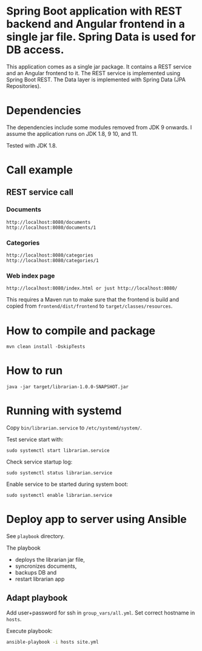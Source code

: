 # Spring Boot application with REST backend and Angular frontend in a single jar file. Spring Data is used for DB access. 
This application comes as a single jar package.
It contains a REST service and an Angular frontend to it.
The REST service is implemented using Spring Boot REST.
The Data layer is implemented with Spring Data (JPA Repositories).

# Dependencies
The dependencies include some modules removed from JDK 9 onwards. 
I assume the application runs on JDK 1.8, 9 10, and 11.

Tested with JDK 1.8. 

# Call example

## REST service call

### Documents
```
http://localhost:8080/documents
http://localhost:8080/documents/1
```

### Categories
```
http://localhost:8080/categories
http://localhost:8080/categories/1
```


### Web index page
```
http://localhost:8080/index.html or just http://localhost:8080/ 
```

This requires a Maven run to make sure that the frontend is build and copied
from ```frontend/dist/frontend``` to ```target/classes/resources```.

# How to compile and package
```
mvn clean install -DskipTests
```

# How to run
```
java -jar target/librarian-1.0.0-SNAPSHOT.jar
```

# Running with systemd

Copy ```bin/librarian.service``` to ```/etc/systemd/system/```.

Test service start with:
```
sudo systemctl start librarian.service
```
Check service startup log:
```
sudo systemctl status librarian.service
```
Enable service to be started during system boot:
```
sudo systemctl enable librarian.service
```

# Deploy app to server using Ansible
See ```playbook``` directory.

The playbook 
* deploys the librarian jar file,
* syncronizes documents, 
* backups DB and 
* restart librarian app

## Adapt playbook
Add user+password for ssh in ```group_vars/all.yml```.
Set correct hostname in ```hosts```.

Execute playbook:
```bash
ansible-playbook -i hosts site.yml
```
